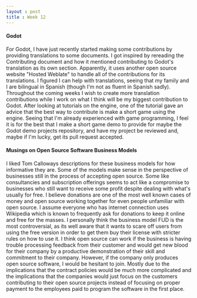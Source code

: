 ```yaml
---
layout : post
title : Week 12
---
```


#### Godot

For Godot, I have just recently started making some contributions by providing translations to some documents. I got inspired by rereading the Contributing document and how it mentioned contributing to Godot's translation as its own section. Apparently, it uses another open source website "Hosted Weblate" to handle all of the contributions for its translations. I figured I can help with translations, seeing that my family and I are bilingual in Spanish (though I'm not as fluent in Spanish sadly). Throughout the coming weeks I wish to create more translation contributions while I work on what I think will be my biggest contribution to Godot. After looking at tutorials on the engine, one of the tutorial gave an advice that the best way to contribute is make a short game using the engine. Seeing that I'm already experienced with game programming, I feel it is for the best that I make a short game demo to provide for maybe the Godot demo projects repository, and have my project be reviewed and, maybe if I'm lucky, get its pull request accepted.

#### Musings on Open Source Software Business Models

I liked Tom Calloways descriptions for these business models for how informative they are. Some of the models make sense in the perspective of businesses still in the process of accepting open source. Some like consultancies and subscription offerings seems to act like a compromise to businesses who still want to receive some profit despite dealing with what's usually for free. I believe donations are one of the most well known cases of money and open source working together for even people unfamiliar with open source. I assume everyone who has internet connection uses Wikipedia which is known to frequently ask for donations to keep it online and free for the masses. I personally think the business model FUD is the most controversial, as its well aware that it wants to scare off users from using the free version in order to get them buy their license with stricter rules on how to use it. I think open source can work if the business is having trouble processing feedback from their customer and would get new blood for their company by a productive demonstration of their skill and commitment to their company. However, if the company only produces open source software, I would be hesitant to join. Mostly due to the implications that the contract policies would be much more complicated and the implications that the companies would just focus on the customers contributing to their open source projects instead of focusing on proper payment to the employees paid to program the software in the first place.

